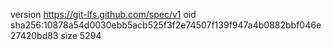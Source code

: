 version https://git-lfs.github.com/spec/v1
oid sha256:10878a54d0030ebb5acb525f3f2e74507f139f947a4b0882bbf046e27420bd83
size 5294
